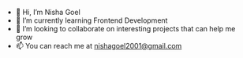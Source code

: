 - 👋 Hi, I’m Nisha Goel
- 🌱 I’m currently learning Frontend Development
- 💞️ I’m looking to collaborate on interesting projects that can help me grow
- 📫 You can reach me at nishagoel2001@gmail.com

<!---
nishagoel2001/nishagoel2001 is a ✨ special ✨ repository because its `README.md` (this file) appears on your GitHub profile.
You can click the Preview link to take a look at your changes.
--->
